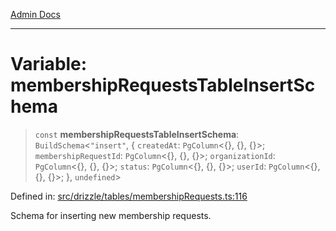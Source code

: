 [Admin Docs](/)

***

# Variable: membershipRequestsTableInsertSchema

> `const` **membershipRequestsTableInsertSchema**: `BuildSchema`\<`"insert"`, \{ `createdAt`: `PgColumn`\<\{\}, \{\}, \{\}\>; `membershipRequestId`: `PgColumn`\<\{\}, \{\}, \{\}\>; `organizationId`: `PgColumn`\<\{\}, \{\}, \{\}\>; `status`: `PgColumn`\<\{\}, \{\}, \{\}\>; `userId`: `PgColumn`\<\{\}, \{\}, \{\}\>; \}, `undefined`\>

Defined in: [src/drizzle/tables/membershipRequests.ts:116](https://github.com/PalisadoesFoundation/talawa-api/blob/04adcbca27f07ca5c0bffce211b6e6b77a1828ce/src/drizzle/tables/membershipRequests.ts#L116)

Schema for inserting new membership requests.
